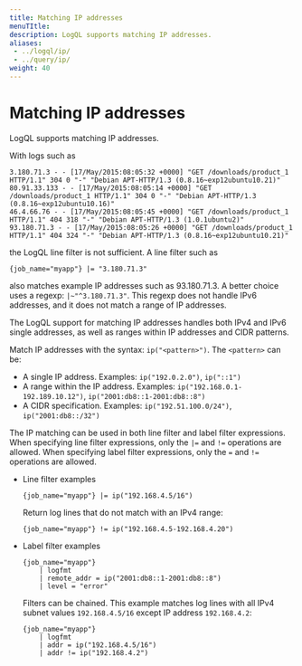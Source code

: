 ```yaml
---
title: Matching IP addresses
menuTItle:  
description: LogQL supports matching IP addresses.
aliases: 
 - ../logql/ip/
 - ../query/ip/
weight: 40
---
```


# Matching IP addresses

LogQL supports matching IP addresses.

With logs such as

```
3.180.71.3 - - [17/May/2015:08:05:32 +0000] "GET /downloads/product_1 HTTP/1.1" 304 0 "-" "Debian APT-HTTP/1.3 (0.8.16~exp12ubuntu10.21)"
80.91.33.133 - - [17/May/2015:08:05:14 +0000] "GET /downloads/product_1 HTTP/1.1" 304 0 "-" "Debian APT-HTTP/1.3 (0.8.16~exp12ubuntu10.16)"
46.4.66.76 - - [17/May/2015:08:05:45 +0000] "GET /downloads/product_1 HTTP/1.1" 404 318 "-" "Debian APT-HTTP/1.3 (1.0.1ubuntu2)"
93.180.71.3 - - [17/May/2015:08:05:26 +0000] "GET /downloads/product_1 HTTP/1.1" 404 324 "-" "Debian APT-HTTP/1.3 (0.8.16~exp12ubuntu10.21)"
```

the LogQL line filter is not sufficient.
A line filter such as

```logql
{job_name="myapp"} |= "3.180.71.3"
```

also matches example IP addresses such as 93.180.71.3. A better choice uses a regexp: `|~"^3.180.71.3"`. This regexp does not handle IPv6 addresses, and it does not match a range of IP addresses.

The LogQL support for matching IP addresses handles both IPv4 and IPv6 single addresses, as well as ranges within IP addresses
and CIDR patterns.

Match IP addresses with the syntax: `ip("<pattern>")`.
The `<pattern>` can be:

-  A single IP address. Examples: `ip("192.0.2.0")`, `ip("::1")`
-  A range within the IP address. Examples: `ip("192.168.0.1-192.189.10.12")`, `ip("2001:db8::1-2001:db8::8")`
-  A CIDR specification. Examples: `ip("192.51.100.0/24")`, `ip("2001:db8::/32")`

The IP matching can be used in both line filter and label filter expressions.
When specifying line filter expressions, only the `|=` and `!=` operations are allowed.
When specifying label filter expressions, only the  `=` and `!=` operations are allowed.

- Line filter examples

    ```logql
    {job_name="myapp"} |= ip("192.168.4.5/16")
    ```

    Return log lines that do not match with an IPv4 range:

    ```logql
    {job_name="myapp"} != ip("192.168.4.5-192.168.4.20")
    ```

- Label filter examples

    ```logql
    {job_name="myapp"}
		| logfmt
		| remote_addr = ip("2001:db8::1-2001:db8::8")
		| level = "error"
    ```

    Filters can be chained. This example matches log lines with all IPv4 subnet values `192.168.4.5/16` except IP address `192.168.4.2`:

    ```logql
    {job_name="myapp"}
		| logfmt
		| addr = ip("192.168.4.5/16")
		| addr != ip("192.168.4.2")
    ```
